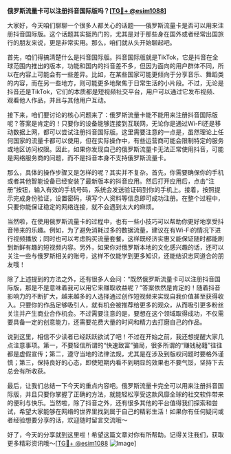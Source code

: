 **俄罗斯流量卡可以注册抖音国际版吗？[[TG💪+ @esim1088](https://t.me/s/esim1088)]**

大家好，今天咱们聊聊一个很多人都关心的话题——俄罗斯流量卡是否可以用来注册抖音国际版。这个话题其实挺热门的，尤其是对于那些身在国外或者经常出国旅行的朋友来说，更是非常实用。那么，咱们就从头开始聊起吧。

首先，咱们得搞清楚什么是抖音国际版。抖音国际版就是TikTok，它是抖音在全球范围内推出的版本，功能和国内的抖音差不多，但因为面向的用户群体不同，所以在内容上可能会有一些差异。比如，在某些国家可能更倾向于分享音乐、舞蹈类的内容，而在另一些地方，则可能更多地聚焦于日常生活的小片段。不过，无论是抖音还是TikTok，它们的本质都是短视频社交平台，用户可以通过它发布视频、观看他人作品，并且与其他用户互动。

接下来，咱们要讨论的核心问题来了：俄罗斯流量卡能不能用来注册抖音国际版呢？答案是肯定的！只要你的设备能够连接到互联网，无论你是通过Wi-Fi还是移动数据上网，都可以尝试注册抖音国际版。这里需要注意的一点是，虽然理论上任何国家的流量卡都可以使用，但在实际操作中，有些运营商可能会限制特定的服务或地区访问权限。因此，如果你发现自己的俄罗斯流量卡无法正常使用抖音，可能是网络服务商的问题，而不是抖音本身不支持俄罗斯流量卡。

那么，具体的操作步骤又是怎样的呢？其实并不复杂。首先，你需要确保你的手机或者其他智能设备已经安装了最新版本的抖音应用。然后打开应用后，点击“注册”按钮，输入有效的手机号码，系统会发送验证码到你的手机上。接着，按照提示完成身份验证，设置密码，填写个人资料等信息即可成功注册。在整个过程中，只要你能保证稳定的网络连接，就不会遇到太大的麻烦。

当然啦，在使用俄罗斯流量卡的过程中，也有一些小技巧可以帮助你更好地享受抖音带来的乐趣。例如，为了避免消耗过多的数据流量，建议在有Wi-Fi的情况下进行视频播放；同时也可以考虑购买流量套餐，这样既经济实惠又能保证随时都能刷到新鲜有趣的短视频内容。另外，如果你对俄罗斯本地的文化感兴趣的话，还可以关注一些与俄罗斯相关的账号，这样不仅能学到更多知识，还能结识志同道合的朋友哦！

除了上述提到的方法之外，还有很多人会问：“既然俄罗斯流量卡可以注册抖音国际版，那是不是意味着我可以用它来赚取收益呢？”答案依然是肯定的！随着抖音影响力的不断扩大，越来越多的人选择通过创作短视频来实现自我价值甚至获得收入。只要你的作品足够吸引人，就有机会被推荐给更多的观众，从而吸引更多粉丝关注并产生商业合作机会。不过需要注意的是，要想在这个领域取得成功，不仅需要具备一定的创意能力，还需要花费大量的时间和精力去打磨自己的作品。

说到这里，相信不少读者已经跃跃欲试了吧！不过在开始之前，我还想提醒大家几点注意事项。第一，不要轻信所谓的“快速致富”骗局，很多所谓的“赚钱秘籍”往往都是虚假宣传；第二，遵守当地的法律法规，尤其是在涉及到版权问题时要格外谨慎；第三，保持良好的心态，即使短期内看不到明显的效果也不要气馁，坚持下去总会有所收获。

最后，让我们总结一下今天的重点内容吧。俄罗斯流量卡完全可以用来注册抖音国际版，并且只要你掌握了正确的方法，就能轻松享受这款风靡全球的社交软件带来的便利与快乐。当然啦，除了抖音之外，还有很多其他的平台值得我们探索和尝试，希望大家能够在网络的世界里找到属于自己的精彩生活！如果你有任何疑问或者经验想要分享的话，欢迎随时留言交流哦～

好了，今天的分享就到这里啦！希望这篇文章对你有所帮助。记得关注我们，获取更多精彩资讯哦～[[TG💪+ @esim1088](https://t.me/s/esim1088) ![Image](https://i.postimg.cc/4NQfJmqS/Snipaste-2025-05-13-00-14-12.png)]
